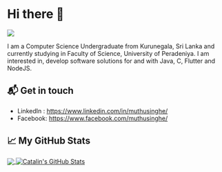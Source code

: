 # Hi there 👋

![](https://komarev.com/ghpvc/?username=AnushkaX)

I am a Computer Science Undergraduate from Kurunegala, Sri Lanka and currently studying in Faculty of Science, University of Peradeniya. I am interested in, develop software solutions for and with Java, C, Flutter and NodeJS.

## 📬 Get in touch

- LinkedIn : https://www.linkedin.com/in/muthusinghe/
- Facebook: https://www.facebook.com/muthusinghe/

## &#x1f4c8; My GitHub Stats

<a href="https://github.com/anushkax/anushkax">
  <img align="center" src="https://github-readme-stats.vercel.app/api/top-langs/?username=anushkax&hide=java,html&title_color=ffffff&text_color=c9cacc&icon_color=2bbc8a&bg_color=1d1f21" />
</a>

<a href="https://github.com/anushkax/anushkax">
  <img align="center" src="https://github-readme-stats.vercel.app/api?username=anushkax&show_icons=true&line_height=27&count_private=true&title_color=ffffff&text_color=c9cacc&icon_color=2bbc8a&bg_color=1d1f21" alt="Catalin's GitHub Stats" />
</a>
